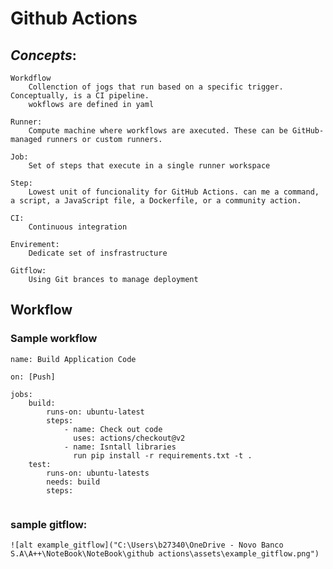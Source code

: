 # Github Actions

## *Concepts*:

    Workdflow
        Collenction of jogs that run based on a specific trigger. Conceptually, is a CI pipeline. 
        wokflows are defined in yaml
    
    Runner: 
        Compute machine where workflows are axecuted. These can be GitHub-managed runners or custom runners.
    
    Job:
        Set of steps that execute in a single runner workspace
    
    Step:
        Lowest unit of funcionality for GitHub Actions. can me a command, a script, a JavaScript file, a Dockerfile, or a community action.
    
    CI: 
        Continuous integration

    Envirement:
        Dedicate set of insfrastructure
    
    Gitflow:
        Using Git brances to manage deployment



## Workflow
### Sample workflow
````
name: Build Application Code

on: [Push]

jobs:
    build:
        runs-on: ubuntu-latest
        steps:
            - name: Check out code
              uses: actions/checkout@v2
            - name: Isntall libraries
              run pip install -r requirements.txt -t .
    test:
        runs-on: ubuntu-latests
        needs: build
        steps:


````

### sample gitflow:
    ![alt example_gitflow]("C:\Users\b27340\OneDrive - Novo Banco S.A\A++\NoteBook\NoteBook\github actions\assets\example_gitflow.png")